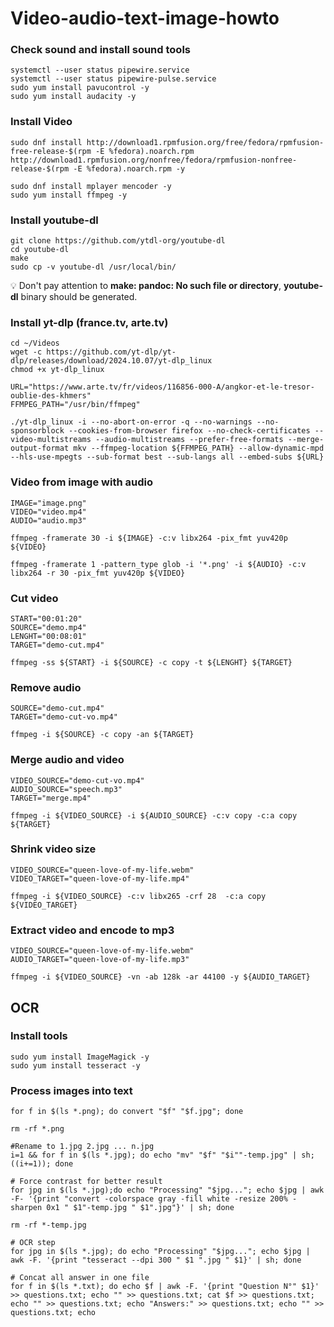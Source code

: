 # Video-audio-text-image-howto

### Check sound and install sound tools

```
systemctl --user status pipewire.service
systemctl --user status pipewire-pulse.service
sudo yum install pavucontrol -y
sudo yum install audacity -y
```

### Install Video

```
sudo dnf install http://download1.rpmfusion.org/free/fedora/rpmfusion-free-release-$(rpm -E %fedora).noarch.rpm http://download1.rpmfusion.org/nonfree/fedora/rpmfusion-nonfree-release-$(rpm -E %fedora).noarch.rpm -y

sudo dnf install mplayer mencoder -y
sudo yum install ffmpeg -y
```



### Install youtube-dl

```
git clone https://github.com/ytdl-org/youtube-dl
cd youtube-dl
make
sudo cp -v youtube-dl /usr/local/bin/
```

💡 Don't pay attention to **make: pandoc: No such file or directory**, **youtube-dl** binary should be generated.

### Install yt-dlp (france.tv, arte.tv)

```
cd ~/Videos
wget -c https://github.com/yt-dlp/yt-dlp/releases/download/2024.10.07/yt-dlp_linux
chmod +x yt-dlp_linux

URL="https://www.arte.tv/fr/videos/116856-000-A/angkor-et-le-tresor-oublie-des-khmers"
FFMPEG_PATH="/usr/bin/ffmpeg"

./yt-dlp_linux -i --no-abort-on-error -q --no-warnings --no-sponsorblock --cookies-from-browser firefox --no-check-certificates --video-multistreams --audio-multistreams --prefer-free-formats --merge-output-format mkv --ffmpeg-location ${FFMPEG_PATH} --allow-dynamic-mpd --hls-use-mpegts --sub-format best --sub-langs all --embed-subs ${URL}
```


### Video from image with audio

```
IMAGE="image.png"
VIDEO="video.mp4"
AUDIO="audio.mp3"

ffmpeg -framerate 30 -i ${IMAGE} -c:v libx264 -pix_fmt yuv420p ${VIDEO}

ffmpeg -framerate 1 -pattern_type glob -i '*.png' -i ${AUDIO} -c:v libx264 -r 30 -pix_fmt yuv420p ${VIDEO}
```

### Cut video

```
START="00:01:20"
SOURCE="demo.mp4"
LENGHT="00:08:01"
TARGET="demo-cut.mp4"

ffmpeg -ss ${START} -i ${SOURCE} -c copy -t ${LENGHT} ${TARGET}
```

### Remove audio

```
SOURCE="demo-cut.mp4"
TARGET="demo-cut-vo.mp4"

ffmpeg -i ${SOURCE} -c copy -an ${TARGET}
```

### Merge audio and video

```
VIDEO_SOURCE="demo-cut-vo.mp4"
AUDIO_SOURCE="speech.mp3"
TARGET="merge.mp4"

ffmpeg -i ${VIDEO_SOURCE} -i ${AUDIO_SOURCE} -c:v copy -c:a copy ${TARGET}
```



### Shrink video size

```
VIDEO_SOURCE="queen-love-of-my-life.webm"
VIDEO_TARGET="queen-love-of-my-life.mp4"

ffmpeg -i ${VIDEO_SOURCE} -c:v libx265 -crf 28  -c:a copy ${VIDEO_TARGET}
```



### Extract video and encode to mp3

```
VIDEO_SOURCE="queen-love-of-my-life.webm"
AUDIO_TARGET="queen-love-of-my-life.mp3"

ffmpeg -i ${VIDEO_SOURCE} -vn -ab 128k -ar 44100 -y ${AUDIO_TARGET}
```



## OCR

### Install tools

```
sudo yum install ImageMagick -y
sudo yum install tesseract -y
```

### Process images into text

```
for f in $(ls *.png); do convert "$f" "$f.jpg"; done

rm -rf *.png

#Rename to 1.jpg 2.jpg ... n.jpg
i=1 && for f in $(ls *.jpg); do echo "mv" "$f" "$i""-temp.jpg" | sh; ((i+=1)); done

# Force contrast for better result
for jpg in $(ls *.jpg);do echo "Processing" "$jpg..."; echo $jpg | awk -F- '{print "convert -colorspace gray -fill white -resize 200% -sharpen 0x1 " $1"-temp.jpg " $1".jpg"}' | sh; done

rm -rf *-temp.jpg

# OCR step
for jpg in $(ls *.jpg); do echo "Processing" "$jpg..."; echo $jpg | awk -F. '{print "tesseract --dpi 300 " $1 ".jpg " $1}' | sh; done

# Concat all answer in one file
for f in $(ls *.txt); do echo $f | awk -F. '{print "Question N°" $1}' >> questions.txt; echo "" >> questions.txt; cat $f >> questions.txt; echo "" >> questions.txt; echo "Answers:" >> questions.txt; echo "" >> questions.txt; echo 
```




